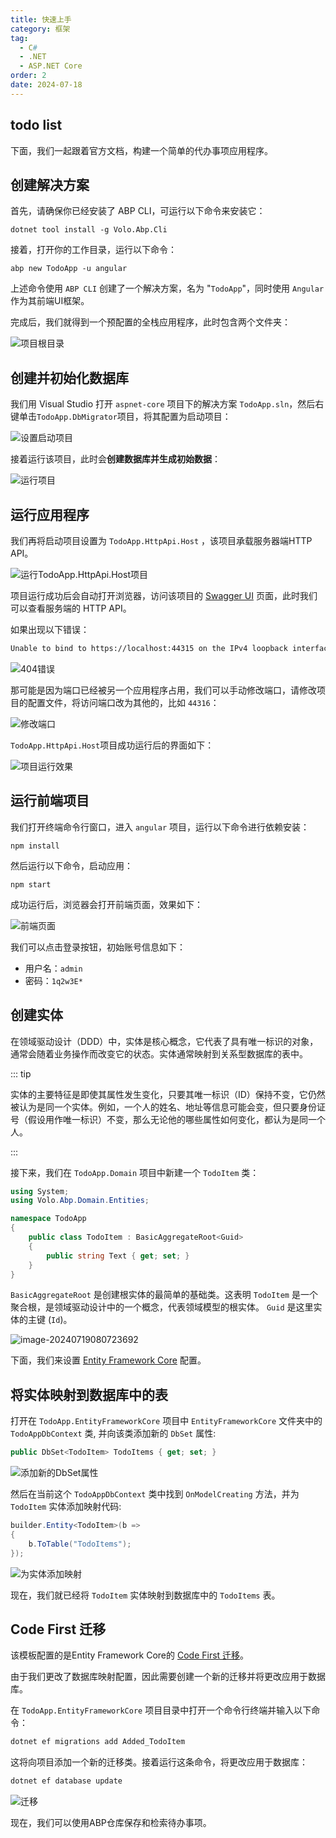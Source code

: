 ```yaml
---
title: 快速上手
category: 框架
tag:
  - C#
  - .NET
  - ASP.NET Core
order: 2
date: 2024-07-18
---
```


## todo list

下面，我们一起跟着官方文档，构建一个简单的代办事项应用程序。

## 创建解决方案

首先，请确保你已经安装了 ABP CLI，可运行以下命令来安装它：

```shell
dotnet tool install -g Volo.Abp.Cli
```

接着，打开你的工作目录，运行以下命令：

```shell
abp new TodoApp -u angular
```

上述命令使用 `ABP CLI` 创建了一个解决方案，名为 "`TodoApp`"，同时使用 `Angular` 作为其前端UI框架。

完成后，我们就得到一个预配置的全栈应用程序，此时包含两个文件夹：

![项目根目录](images/02_快速入门/image-20240718092608461.png)

## 创建并初始化数据库

我们用 Visual Studio 打开 `aspnet-core` 项目下的解决方案 `TodoApp.sln`，然后右键单击`TodoApp.DbMigrator`项目，将其配置为启动项目：

![设置启动项目](images/02_快速入门/image-20240718093838652.png)

接着运行该项目，此时会**创建数据库并生成初始数据**：

![运行项目](images/02_快速入门/image-20240718093330353.png)

## 运行应用程序

我们再将启动项目设置为 `TodoApp.HttpApi.Host` ，该项目承载服务器端HTTP API。

![运行TodoApp.HttpApi.Host项目](images/02_快速入门/image-20240718094953540.png)

项目运行成功后会自动打开浏览器，访问该项目的 [Swagger UI](https://swagger.io/tools/swagger-ui/) 页面，此时我们可以查看服务端的 HTTP API。

如果出现以下错误：

```bash
Unable to bind to https://localhost:44315 on the IPv4 loopback interface: '以一种访问权限不允许的方式做了一个访问套接字的尝试。'.
```

![404错误](images/02_快速入门/image-20240718095231504.png)

那可能是因为端口已经被另一个应用程序占用，我们可以手动修改端口，请修改项目的配置文件，将访问端口改为其他的，比如 `44316`：

![修改端口](images/02_快速入门/image-20240718095357570.png)

`TodoApp.HttpApi.Host`项目成功运行后的界面如下：

![项目运行效果](images/02_快速入门/image-20240718095516170.png)

## 运行前端项目

我们打开终端命令行窗口，进入 `angular` 项目，运行以下命令进行依赖安装：

```shell
npm install
```

然后运行以下命令，启动应用：

```shell
npm start
```

成功运行后，浏览器会打开前端页面，效果如下：

![前端页面](images/02_快速入门/image-20240718110336848.png)

我们可以点击登录按钮，初始账号信息如下：

- 用户名：`admin`
- 密码：`1q2w3E*`

## 创建实体

在领域驱动设计（DDD）中，实体是核心概念，它代表了具有唯一标识的对象，通常会随着业务操作而改变它的状态。实体通常映射到关系型数据库的表中。

::: tip

实体的主要特征是即使其属性发生变化，只要其唯一标识（ID）保持不变，它仍然被认为是同一个实体。例如，一个人的姓名、地址等信息可能会变，但只要身份证号（假设用作唯一标识）不变，那么无论他的哪些属性如何变化，都认为是同一个人。

:::

接下来，我们在 `TodoApp.Domain` 项目中新建一个 `TodoItem` 类：

```csharp
using System;
using Volo.Abp.Domain.Entities;

namespace TodoApp
{
    public class TodoItem : BasicAggregateRoot<Guid>
    {
        public string Text { get; set; }
    }
}
```

`BasicAggregateRoot` 是创建根实体的最简单的基础类。这表明 `TodoItem` 是一个聚合根，是领域驱动设计中的一个概念，代表领域模型的根实体。 `Guid` 是这里实体的主键 (`Id`)。

![image-20240719080723692](images/02_快速入门/image-20240719080723692.png)

下面，我们来设置 [Entity Framework Core](https://docs.abp.io/zh-Hans/abp/latest/Entity-Framework-Core) 配置。

## 将实体映射到数据库中的表

打开在 `TodoApp.EntityFrameworkCore` 项目中 `EntityFrameworkCore` 文件夹中的 `TodoAppDbContext` 类, 并向该类添加新的 `DbSet` 属性:

```csharp
public DbSet<TodoItem> TodoItems { get; set; }
```

![添加新的DbSet属性](images/02_快速入门/image-20240719081229395.png)

然后在当前这个 `TodoAppDbContext` 类中找到 `OnModelCreating` 方法，并为 `TodoItem` 实体添加映射代码:

```csharp
builder.Entity<TodoItem>(b =>
{
	b.ToTable("TodoItems");
});
```

![为实体添加映射](images/02_快速入门/image-20240719081710213.png)

现在，我们就已经将 `TodoItem` 实体映射到数据库中的 `TodoItems` 表。

## Code First 迁移

该模板配置的是Entity Framework Core的 [Code First 迁移](https://docs.microsoft.com/en-us/ef/core/managing-schemas/migrations)。

由于我们更改了数据库映射配置，因此需要创建一个新的迁移并将更改应用于数据库。

在 `TodoApp.EntityFrameworkCore` 项目目录中打开一个命令行终端并输入以下命令：

```bash
dotnet ef migrations add Added_TodoItem
```

这将向项目添加一个新的迁移类。接着运行这条命令，将更改应用于数据库：

```bash
dotnet ef database update
```

![迁移](images/02_快速入门/image-20240719153242029.png)

现在，我们可以使用ABP仓库保存和检索待办事项。

### 
